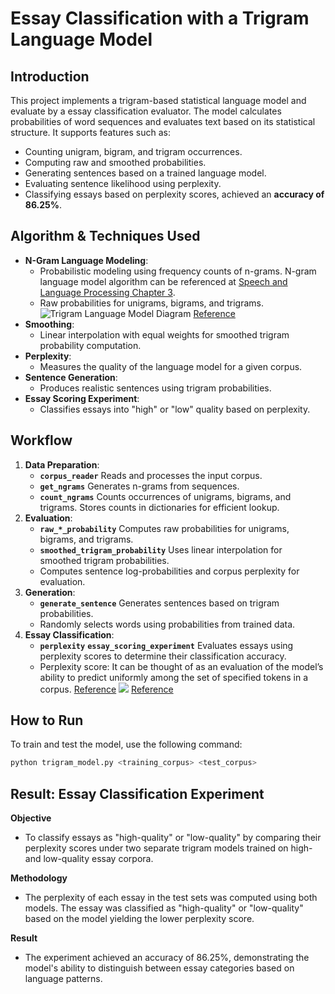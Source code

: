 # Essay Classification with a Trigram Language Model

## Introduction

This project implements a trigram-based statistical language model and evaluate by a essay classification evaluator. The model calculates probabilities of word sequences and evaluates text based on its statistical structure. It supports features such as:

- Counting unigram, bigram, and trigram occurrences.
- Computing raw and smoothed probabilities.
- Generating sentences based on a trained language model.
- Evaluating sentence likelihood using perplexity.
- Classifying essays based on perplexity scores, achieved an **accuracy of 86.25%**.

<!-- This project demonstrates my ability to work with foundational natural language processing techniques and statistical models. -->

## Algorithm & Techniques Used

- **N-Gram Language Modeling**:
  - Probabilistic modeling using frequency counts of n-grams. N-gram language model algorithm can be referenced at [Speech and Language Processing Chapter 3](https://web.stanford.edu/~jurafsky/slp3/3.pdf).
  - Raw probabilities for unigrams, bigrams, and trigrams.
  ![Trigram Language Model Diagram](https://miro.medium.com/v2/resize:fit:885/1*AeneIZX0g2kZ4sj9p2k7Ew.png)
    [Reference](https://www.google.com/url?sa=i&url=https%3A%2F%2Fayselaydin.medium.com%2F7-understanding-n-grams-in-nlp-03109b218113&psig=AOvVaw04tbwQmPBp6qtV8LM57HtB&ust=1734811302595000&source=images&cd=vfe&opi=89978449&ved=0CAMQjB1qFwoTCLi3mO6Rt4oDFQAAAAAdAAAAABAY)
- **Smoothing**:
  - Linear interpolation with equal weights for smoothed trigram probability computation.
- **Perplexity**:
  - Measures the quality of the language model for a given corpus.
- **Sentence Generation**:
  - Produces realistic sentences using trigram probabilities.
- **Essay Scoring Experiment**:
  - Classifies essays into "high" or "low" quality based on perplexity.

## Workflow

1. **Data Preparation**:
   -  **`corpus_reader`** Reads and processes the input corpus.
   -  **`get_ngrams`** Generates n-grams from sequences.
   - **`count_ngrams`** Counts occurrences of unigrams, bigrams, and trigrams. Stores counts in dictionaries for efficient lookup.
2. **Evaluation**:
   - **`raw_*_probability`** Computes raw probabilities for unigrams, bigrams, and trigrams.
   - **`smoothed_trigram_probability`** Uses linear interpolation for smoothed trigram probabilities.
   - Computes sentence log-probabilities and corpus perplexity for evaluation.
3. **Generation**:
   - **`generate_sentence`** Generates sentences based on trigram probabilities.
   - Randomly selects words using probabilities from trained data.
4. **Essay Classification**:
   - **`perplexity`** **`essay_scoring_experiment`** Evaluates essays using perplexity scores to determine their classification accuracy.
   - Perplexity score: It can be thought of as an evaluation of the model’s ability to predict uniformly among the set of specified tokens in a corpus. [Reference](https://huggingface.co/docs/transformers/en/perplexity)
       ![](https://miro.medium.com/v2/resize:fit:1400/1*nYdAKtgkpz95DQVsaHKa6A.png)
       [Reference](https://medium.com/@priyankads/perplexity-of-language-models-41160427ed72)


## How to Run

To train and test the model, use the following command:
```bash
python trigram_model.py <training_corpus> <test_corpus>
```

## Result: Essay Classification Experiment
**Objective**
- To classify essays as "high-quality" or "low-quality" by comparing their perplexity scores under two separate trigram models trained on high- and low-quality essay corpora.

**Methodology**
* The perplexity of each essay in the test sets was computed using both models. The essay was classified as "high-quality" or "low-quality" based on the model yielding the lower perplexity score.

**Result** 
* The experiment achieved an accuracy of 86.25%, demonstrating the model's ability to distinguish between essay categories based on language patterns.

